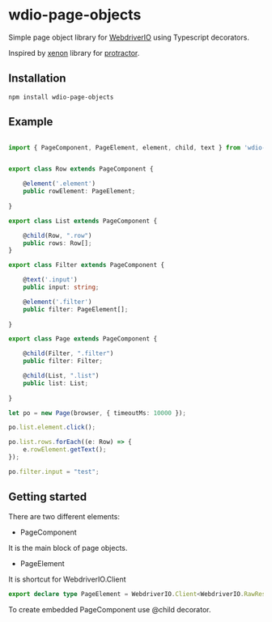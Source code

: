 # wdio-page-objects

Simple page object library for [WebdriverIO](https://github.com/webdriverio/webdriverio) using Typescript decorators. 

Inspired by [xenon](https://github.com/ten-eleven/xenon) library for [protractor](https://github.com/angular/protractor).

## Installation

```shell
npm install wdio-page-objects
```

## Example
```ts

import { PageComponent, PageElement, element, child, text } from 'wdio-page-objects';


export class Row extends PageComponent {

    @element('.element')
    public rowElement: PageElement;
    
}

export class List extends PageComponent {

    @child(Row, ".row")
    public rows: Row[];
}

export class Filter extends PageComponent {

    @text('.input')
    public input: string;

    @element('.filter')
    public filter: PageElement[]; 
    
}

export class Page extends PageComponent {

    @child(Filter, ".filter")
    public filter: Filter;

    @child(List, ".list")
    public list: List;
    
}

let po = new Page(browser, { timeoutMs: 10000 });

po.list.element.click();

po.list.rows.forEach((e: Row) => {
    e.rowElement.getText();
});

po.filter.input = "test";

```


## Getting started

There are two different elements:
* PageComponent

It is the main block of page objects.

* PageElement

It is shortcut for WebdriverIO.Client
```ts 
export declare type PageElement = WebdriverIO.Client<WebdriverIO.RawResult<WebdriverIO.Element>>;
```

To create embedded PageComponent use @child decorator. 
